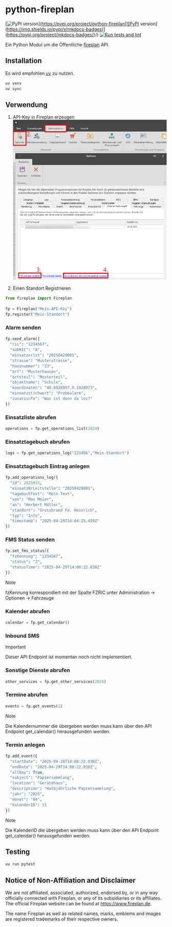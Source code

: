 # python-fireplan

[![PyPI version](https://img.shields.io/pypi/v/python-fireplan)](https://pypi.org/project/python-fireplan[![PyPI version](https://img.shields.io/pypi/v/mkdocs-badges)](https://pypi.org/project/mkdocs-badges/)/)
[![Run tests and lint](https://github.com/Bouni/python-fireplan/actions/workflows/test-and-lint.yaml/badge.svg)](https://github.com/Bouni/python-fireplan/actions/workflows/test-and-lint.yaml)

Ein Python Modul um die Öffentliche [fireplan](https://data.fireplan.de/swagger/index.html) API.

## Installation

Es wird empfohlen [uv](https://docs.astral.sh/uv/) zu nutzen.

```sh
uv venv
uv sync
```

## Verwendung

1. API-Key in Fireplan erzeugen
![Create Api Key](img/API-Key.png)

2. Einen Standort Registrieren

```python
from fireplan import Fireplan

fp = Fireplan("Mein-API-Key")
fp.register("Mein-Standort")
```

### Alarm senden

```python
fp.send_alarm({
  "ric": "1234567",
  "subRIC": "A",
  "einsatznrlst": "20250429001",
  "strasse": "Musterstrasse",
  "hausnummer": "23",
  "ort": "Musterhausen",
  "ortsteil": "Musterteil",
  "objektname": "Schule",
  "koordinaten": "48.6928957,9.1928973",
  "einsatzstichwort": "Probealarm",
  "zusatzinfo": "Was ist denn da los?"
})
```

### Einsatzliste abrufen

```python
operations = fp.get_operations_list(2024)
```

### Einsatztagebuch abrufen

```python
logs = fp.get_operations_log("123456","Mein-Standort")
```

### Einsatztagebuch Eintrag anlegen

```python
fp.add_operations_log({
  "id": 2025015,
  "einsatzNrLeitstelle": "20250429001",
  "tagebuchText": "Mein Text",
  "von": "Max Meier",
  "an": "Herbert Müller",
  "standort": "Grossbrand Fa. Heinrich",
  "typ": "Info",
  "timestamp": "2025-04-29T14:04:25.459Z"
})
```

### FMS Status senden

```python
fp.set_fms_status({
  "fzKennung": "1234567",
  "status": "2",
  "statusTime": "2025-04-29T14:08:22.030Z"
})
```

> [!NOTE]  
> fzKennung korrespondiert mit der Spalte FZRIC unter Administration -> Optionen -> Fahrzeuge

### Kalender abrufen

```python
calendar = fp.get_calendar()
```

### Inbound SMS

> [!IMPORTANT]  
> Dieser API Endpoint ist momentan noch nicht implementiert. 

### Sonstige Dienste abrufen

```python
other_services = fp.get_other_services(2024)
```

### Termine abrufen

```python
events = fp.get_events(1)
```

> [!NOTE]  
> Die Kalendernummer die übergeben werden muss kann über den API Endpoint get_calendar() herausgefunden werden.

### Termin anlegen

```python
fp.add_event({
  "startDate": "2025-04-28T14:08:22.030Z",
  "endDate": "2025-04-29T14:08:22.030Z",
  "allDay": True,
  "subject": "Papiersammlung",
  "location": "Gerätehaus",
  "description": "Halbjährliche Papiersammlung",
  "jahr": "2025",
  "monat": "04",
  "kalenderID": 15
})
```

> [!NOTE]  
> Die KalenderID die übergeben werden muss kann über den API Endpoint get_calendar() herausgefunden werden.

## Testing

```sh
uv run pytest
```

## Notice of Non-Affiliation and Disclaimer

We are not affiliated, associated, authorized, endorsed by, or in any way officially connected with Fireplan, or any of its subsidiaries or its affiliates. The official Fireplan website can be found at https://www.fireplan.de.

The name Fireplan as well as related names, marks, emblems and images are registered trademarks of their respective owners.

